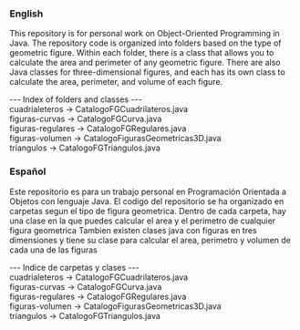 ### English
This repository is for personal work on Object-Oriented Programming in Java.
The repository code is organized into folders based on the type of geometric figure. Within each folder, there is a class that allows you to calculate the area and perimeter of any geometric figure.
There are also Java classes for three-dimensional figures, and each has its own class to calculate the area, perimeter, and volume of each figure.

--- Index of folders and classes --- <br>
cuadrialeteros -> CatalogoFGCuadrilateros.java <br>
figuras-curvas -> CatalogoFGCurva.java <br>
figuras-regulares -> CatalogoFGRegulares.java <br>
figuras-volumen -> CatalogoFigurasGeometricas3D.java <br>
triangulos -> CatalogoFGTriangulos.java <br>

### Español
Este repositorio es para un trabajo personal en Programación Orientada a Objetos con lenguaje Java. 
El codigo del repositorio se ha organizado en carpetas segun el tipo de figura geometrica. Dentro de cada carpeta, hay una clase en la que puedes calcular el area y el perimetro de cualquier figura geometrica
Tambien existen clases java con figuras en tres dimensiones y tiene su clase para calcular el area, perimetro y volumen de cada una de las figuras

--- Indice de carpetas y clases --- <br>
cuadrialeteros -> CatalogoFGCuadrilateros.java <br>
figuras-curvas -> CatalogoFGCurva.java <br>
figuras-regulares -> CatalogoFGRegulares.java <br>
figuras-volumen -> CatalogoFigurasGeometricas3D.java <br>
triangulos -> CatalogoFGTriangulos.java <br>
